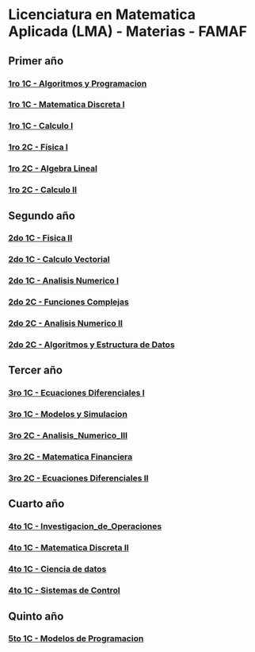 # Licenciatura en Matematica Aplicada (LMA) - Materias - FAMAF

## Primer año
### [1ro 1C - Algoritmos y Programacion](https://github.com/FAMAF-resources/LMA-1ro_1C-Algoritmos_y_Programacion-FAMAF)
### [1ro 1C - Matematica Discreta I](https://github.com/FAMAF-resources/1ro_1C-Matematica_Discreta_I-FAMAF)
### [1ro 1C - Calculo I](https://github.com/FAMAF-resources/1ro_1C-Analisis_Matematico_I-FAMAF)
### [1ro 2C - Física I](https://github.com/FAMAF-resources/LMA-1ro_2C-Fisica_I-FAMAF)
### [1ro 2C - Algebra Lineal](https://github.com/FAMAF-resources/1ro_2C-Algebra-FAMAF)
### [1ro 2C - Calculo II](https://github.com/FAMAF-resources/1ro_2C-Analisis_Matematico_II-FAMAF)



## Segundo año
### [2do 1C - Fisica II](https://github.com/FAMAF-resources/LMA-2do_1C-Fisica_II-FAMAF)
### [2do 1C - Calculo Vectorial](https://github.com/FAMAF-resources/LMA-2do_1C-Calculo_Vectorial-FAMAF)
### [2do 1C - Analisis Numerico I](https://github.com/FAMAF-resources/2do_1C-Analisis_Numerico_I-FAMAF)
### [2do 2C - Funciones Complejas](https://github.com/FAMAF-resources/LMA-2do_2C-Funciones_Complejas-FAMAF)
### [2do 2C - Analisis Numerico II](https://github.com/FAMAF-resources/LMA_LM-2do_2C-Analisis_Numerico_II-FAMAF)
### [2do 2C - Algoritmos y Estructura de Datos](https://github.com/FAMAF-resources/2do_2C-Algoritmos_y_estructura_de_datos_II-FAMAF)


## Tercer año
### [3ro 1C - Ecuaciones Diferenciales I](https://github.com/FAMAF-resources/LMA-3ro_1C-Ecuaciones_Diferenciales_I-FAMAF)
### [3ro 1C - Modelos y Simulacion](https://github.com/FAMAF-resources/4to_1C-Modelos_y_Simulacion-FAMAF)
### [3ro 2C - Analisis_Numerico_III](https://github.com/FAMAF-resources/LMA-3ro_2C-Analisis_Numerico_III-FAMAF)
### [3ro 2C - Matematica Financiera](https://github.com/FAMAF-resources/LMA-3ro_2C-Matematica_Financiera-FAMAF)
### [3ro 2C - Ecuaciones Diferenciales II](https://github.com/FAMAF-resources/LMA-3ro_2C-Ecuaciones_Diferenciales_II-FAMAF)

## Cuarto año
### [4to 1C - Investigacion_de_Operaciones](https://github.com/FAMAF-resources/LMA-4to_1C-Investigacion_de_Operaciones-FAMAF-)
### [4to 1C - Matematica Discreta II](https://github.com/FAMAF-resources/3ro_1C-Matematica_Discreta_II-FAMAF)
### [4to 1C - Ciencia de datos](https://github.com/FAMAF-resources/LMA-4to_1C-Ciencia_de_datos-FAMAF)
### [4to 1C - Sistemas de Control](https://github.com/FAMAF-resources/LMA-4to_1C-Sistemas_de_Control-FAMAF)

## Quinto año
### [5to 1C - Modelos de Programacion](https://github.com/FAMAF-resources/LMA-5to_1C-Modelos_de_Programacion-FAMAF)
